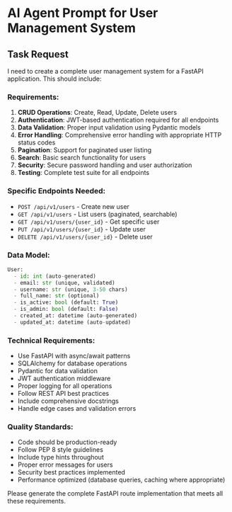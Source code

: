 # AI Agent Prompt for User Management System

## Task Request
I need to create a complete user management system for a FastAPI application. This should include:

### Requirements:
1. **CRUD Operations**: Create, Read, Update, Delete users
2. **Authentication**: JWT-based authentication required for all endpoints
3. **Data Validation**: Proper input validation using Pydantic models
4. **Error Handling**: Comprehensive error handling with appropriate HTTP status codes
5. **Pagination**: Support for paginated user listing
6. **Search**: Basic search functionality for users
7. **Security**: Secure password handling and user authorization
8. **Testing**: Complete test suite for all endpoints

### Specific Endpoints Needed:
- `POST /api/v1/users` - Create new user
- `GET /api/v1/users` - List users (paginated, searchable)
- `GET /api/v1/users/{user_id}` - Get specific user
- `PUT /api/v1/users/{user_id}` - Update user
- `DELETE /api/v1/users/{user_id}` - Delete user

### Data Model:
```python
User:
  - id: int (auto-generated)
  - email: str (unique, validated)
  - username: str (unique, 3-50 chars)
  - full_name: str (optional)
  - is_active: bool (default: True)
  - is_admin: bool (default: False)
  - created_at: datetime (auto-generated)
  - updated_at: datetime (auto-updated)
```

### Technical Requirements:
- Use FastAPI with async/await patterns
- SQLAlchemy for database operations
- Pydantic for data validation
- JWT authentication middleware
- Proper logging for all operations
- Follow REST API best practices
- Include comprehensive docstrings
- Handle edge cases and validation errors

### Quality Standards:
- Code should be production-ready
- Follow PEP 8 style guidelines
- Include type hints throughout
- Proper error messages for users
- Security best practices implemented
- Performance optimized (database queries, caching where appropriate)

Please generate the complete FastAPI route implementation that meets all these requirements.
